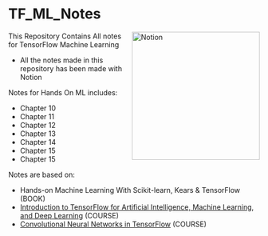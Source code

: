 # TF_ML_Notes

<img alt="Notion" width=256px align="right" src="https://i.imgur.com/OawEvAj.png">

This Repository Contains All notes for TensorFlow Machine Learning
- All the notes made in this repository has been made with Notion

Notes for Hands On ML includes:
- Chapter 10
- Chapter 11
- Chapter 12
- Chapter 13
- Chapter 14
- Chapter 15
- Chapter 15


Notes are based on:
- Hands-on Machine Learning With Scikit-learn, Kears & TensorFlow (BOOK)
- [Introduction to TensorFlow for Artificial Intelligence, Machine Learning, and Deep Learning](https://www.coursera.org/learn/introduction-tensorflow) (COURSE)
- [Convolutional Neural Networks in TensorFlow](https://www.coursera.org/learn/convolutional-neural-networks-tensorflow) (COURSE)
